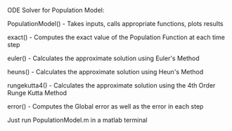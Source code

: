 ODE Solver for Population Model:

PopulationModel() - Takes inputs, calls appropriate functions, plots results

exact() - Computes the exact value of the Population Function at each time step

euler() - Calculates the approximate solution using Euler's Method

heuns() - Calculates the approximate solution using Heun's Method

rungekutta4() - Calculates the approximate solution using the 4th Order Runge Kutta Method

error() - Computes the Global error as well as the error in each step


Just run PopulationModel.m in a matlab terminal

